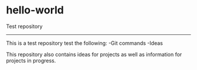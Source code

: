 # hello-world
Test repository

---

This is a test repository test the following:
-Git commands
-Ideas

This repository also contains ideas for projects as well as information for projects in progress.
